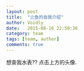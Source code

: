 ```yaml
---
layout: post
title:  "尐鱼的自我介绍"
author: Voidly
date:   2015-08-16 22:50:36
category: team
tags: [team, author]
comments: true
---
```


想查我水表?? 点击上方的头像.
